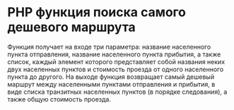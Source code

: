 # PHP функция поиска самого дешевого маршрута

Функция получает на входе три параметра: название населенного пункта отправления, название населенного пункта прибытия, а также список, каждый элемент которого представляет собой названия неких двух населенных пунктов и стоимость проезда от одного населенного пункта до другого.
На выходе функция возвращает самый дешевый маршрут между населенными пунктами отправления и прибытия, в виде списка транзитных населенных пунктов (в порядке следования), а также общую стоимость проезда.
